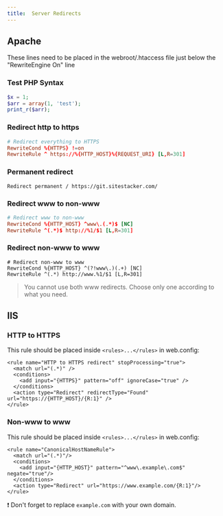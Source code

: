 ```yaml
---
title:  Server Redirects
---
```


## Apache

These lines need to be placed in the webroot/.htaccess file just below the "RewriteEngine On" line

### Test PHP Syntax

```php
$x = 1;
$arr = array(1, 'test');
print_r($arr);
```

### Redirect http to https

```conf
# Redirect everything to HTTPS
RewriteCond %{HTTPS} !=on
RewriteRule ^ https://%{HTTP_HOST}%{REQUEST_URI} [L,R=301]
```

### Permanent redirect

```
Redirect permanent / https://git.sitestacker.com/
```

### Redirect www to non-www

```conf
# Redirect www to non-www
RewriteCond %{HTTP_HOST} ^www\.(.*)$ [NC]
RewriteRule ^(.*)$ http://%1/$1 [L,R=301]
```

### Redirect non-www to www
    # Redirect non-www to www
    RewriteCond %{HTTP_HOST} ^(?!www\.)(.+) [NC]
    RewriteRule ^(.*) http://www.%1/$1 [L,R=301]
> You cannot use both www redirects. Choose only one according to what you need.

## IIS

### HTTP to HTTPS

This rule should be placed inside `<rules>...</rules>` in web.config:

```
<rule name="HTTP to HTTPS redirect" stopProcessing="true">
  <match url="(.*)" />
  <conditions>
    <add input="{HTTPS}" pattern="off" ignoreCase="true" />
  </conditions>
  <action type="Redirect" redirectType="Found" url="https://{HTTP_HOST}/{R:1}" />
</rule>
```

### Non-www to www

This rule should be placed inside `<rules>...</rules>` in web.config:

```
<rule name="CanonicalHostNameRule">
  <match url="(.*)"/>
  <conditions>
    <add input="{HTTP_HOST}" pattern="^www\.example\.com$" negate="true"/>
  </conditions>
  <action type="Redirect" url="https://www.example.com/{R:1}"/>
</rule>
```

:exclamation: Don't forget to replace `example.com` with your own domain.

